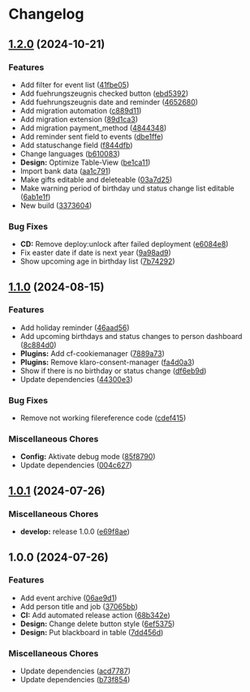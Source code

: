 # Changelog

## [1.2.0](https://github.com/Starraider/devViteTypo3/compare/v1.1.0...v1.2.0) (2024-10-21)


### Features

* Add filter for event list ([41fbe05](https://github.com/Starraider/devViteTypo3/commit/41fbe0580899b9b83f6125a9b941c23301bfbe3b))
* Add fuehrungszeugnis checked button ([ebd5392](https://github.com/Starraider/devViteTypo3/commit/ebd5392fed843e158121e630da7983a93be8de1f))
* Add fuehrungszeugnis date and reminder ([4652680](https://github.com/Starraider/devViteTypo3/commit/465268083c7be9a422264bf474dedd4cbd46df02))
* Add migration automation ([c889d11](https://github.com/Starraider/devViteTypo3/commit/c889d11b535958c560722b58f05d2a03dd5e94cb))
* Add migration extension ([89d1ca3](https://github.com/Starraider/devViteTypo3/commit/89d1ca3035eda0f990b5f6c81f527fccdd412057))
* Add migration payment_method ([4844348](https://github.com/Starraider/devViteTypo3/commit/4844348f51c50cdfb50a496af7983dc8caa3cd72))
* Add reminder sent field to events ([dbe1ffe](https://github.com/Starraider/devViteTypo3/commit/dbe1ffe875fb25dd8a47b6e63d401f48a5aeb1f0))
* Add statuschange field ([f844dfb](https://github.com/Starraider/devViteTypo3/commit/f844dfbe60e381f19356eaa48eb3211ec4414325))
* Change languages ([b610083](https://github.com/Starraider/devViteTypo3/commit/b6100833f8fb265b8561b04398836dcf1c4505df))
* **Design:** Optimize Table-View ([be1ca11](https://github.com/Starraider/devViteTypo3/commit/be1ca11c31a559db518e711367f9494c8d4fba56))
* Import bank data ([aa1c791](https://github.com/Starraider/devViteTypo3/commit/aa1c79162e74b7e3b3afa8a2733a06f0bb10c67a))
* Make gifts editable and deleteable ([03a7d25](https://github.com/Starraider/devViteTypo3/commit/03a7d258c113e5ded47abd475995c7fb80092dc4))
* Make warning period of birthday und status change list editable ([6ab1e1f](https://github.com/Starraider/devViteTypo3/commit/6ab1e1f3d0aff484b5e5c3966172a7f8185b43b2))
* New build ([3373604](https://github.com/Starraider/devViteTypo3/commit/3373604fb4bfa6c7f7d502ce61211892cfbe2ef4))


### Bug Fixes

* **CD:** Remove deploy:unlock after failed deployment ([e6084e8](https://github.com/Starraider/devViteTypo3/commit/e6084e88111b301f46d8bc8fdbb1b42d1fa2aaea))
* Fix easter date if date is next year ([9a98ad9](https://github.com/Starraider/devViteTypo3/commit/9a98ad9d7024f5bf0fba3ae77e4604cff192189e))
* Show upcoming age in birthday list ([7b74292](https://github.com/Starraider/devViteTypo3/commit/7b74292c2850bd0b5c2af93e75ef3744f5602432))

## [1.1.0](https://github.com/Starraider/devViteTypo3/compare/v1.0.1...v1.1.0) (2024-08-15)


### Features

* Add holiday reminder ([46aad56](https://github.com/Starraider/devViteTypo3/commit/46aad568be68b32cbf12ddb58d6c138566e264a2))
* Add upcoming birthdays and status changes to person dashboard ([8c884d0](https://github.com/Starraider/devViteTypo3/commit/8c884d0c220c1afd8d6ec54e6a712a0fbf86f666))
* **Plugins:** Add cf-cookiemanager ([7889a73](https://github.com/Starraider/devViteTypo3/commit/7889a73d3eae1185bd85c5927852d39c8dd5caa8))
* **Plugins:** Remove klaro-consent-manager ([fa4d0a3](https://github.com/Starraider/devViteTypo3/commit/fa4d0a3c573f001677135f2f179be032094359e5))
* Show if there is no birthday or status change ([df6eb9d](https://github.com/Starraider/devViteTypo3/commit/df6eb9d6c16a3fca69d6f09847775a96500d51d3))
* Update dependencies ([44300e3](https://github.com/Starraider/devViteTypo3/commit/44300e3cc86e1c468809d5e4cbee599586ebf55f))


### Bug Fixes

* Remove not working filereference code ([cdef415](https://github.com/Starraider/devViteTypo3/commit/cdef4156b024a2e4da1926f96d3d5be99660d15c))


### Miscellaneous Chores

* **Config:** Aktivate debug mode ([85f8790](https://github.com/Starraider/devViteTypo3/commit/85f879047c5b7ecd71264b7adf7f93e8f73fa9d2))
* Update dependencies ([004c627](https://github.com/Starraider/devViteTypo3/commit/004c627685bfd81389939485f1b009203cb6e2f6))

## [1.0.1](https://github.com/Starraider/devViteTypo3/compare/1.0.0...v1.0.1) (2024-07-26)


### Miscellaneous Chores

* **develop:** release 1.0.0 ([e69f8ae](https://github.com/Starraider/devViteTypo3/commit/e69f8aec1eeff339c4143bef60cb8e01c0ab700b))

## 1.0.0 (2024-07-26)


### Features

* Add event archive ([06ae9d1](https://github.com/Starraider/devViteTypo3/commit/06ae9d1102b1e5984c9912e912a99c810307d13c))
* Add person title and job ([37065bb](https://github.com/Starraider/devViteTypo3/commit/37065bb43e8511c27a23209630bbf6532c33a000))
* **CI:** Add automated release action ([68b342e](https://github.com/Starraider/devViteTypo3/commit/68b342e1a65affe08741fa3ad071ba500cb8e429))
* **Design:** Change delete button style ([6ef5375](https://github.com/Starraider/devViteTypo3/commit/6ef5375bd265424a5f382371bf155602cd53c507))
* **Design:** Put blackboard in table ([7dd456d](https://github.com/Starraider/devViteTypo3/commit/7dd456db95eb4b294b4868aa6d9c07b0a6e45c7a))


### Miscellaneous Chores

* Update dependencies ([acd7787](https://github.com/Starraider/devViteTypo3/commit/acd7787dbb64d97766f0e5ffd62d37ac1dafad4c))
* Update dependencies ([b73f854](https://github.com/Starraider/devViteTypo3/commit/b73f854270bb098d0386f42fd7aea13ec6ebfe49))
